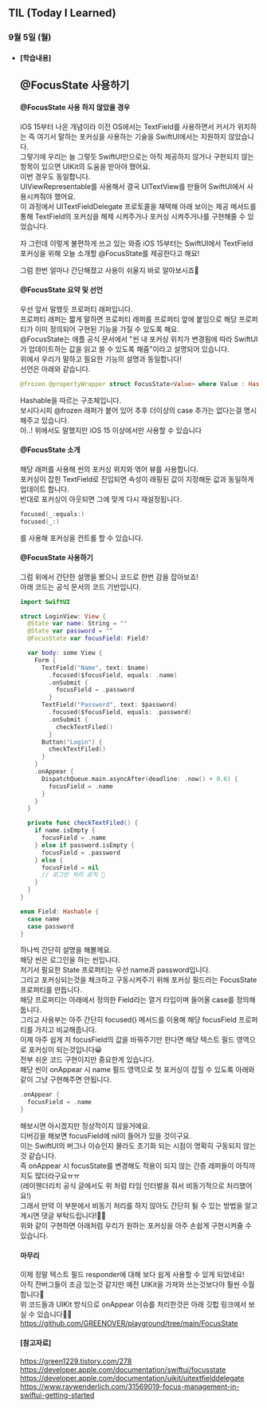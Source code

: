 ## TIL (Today I Learned)

### 9월 5일 (월)   

- #### [학습내용] 
  ## @FocusState 사용하기
    #### @FocusState 사용 하지 않았을 경우   

    iOS 15부터 나온 개념이라 이전 OS에서는 TextField를 사용하면서 커서가 위치하는 즉 여기서 말하는 포커싱을 사용하는 기술을 SwiftUI에서는 지원하지 않았습니다.   
    그렇기에 우리는 늘 그렇듯 SwiftUI만으로는 아직 제공하지 않거나 구현되지 않는 항목이 있으면 UIKit의 도움을 받아야 했어요.   
    이번 경우도 동일합니다.    
    UIViewRepresentable를 사용해서 결국 UITextView를 만들어 SwiftUI에서 사용시켜줘야 했어요.   
    이 과정에서 UITextFieldDelegate 프로토콜을 채택해 아래 보이는 제공 메서드를 통해 TextField의 포커싱을 해제 시켜주거나 포커싱 시켜주거나를 구현해줄 수 있었습니다.   


    자 그런데 이렇게 불편하게 쓰고 있는 와중 iOS 15부터는 SwiftUI에서 TextField 포커싱을 위해 오늘 소개할 @FocusState를 제공한다고 해요!   

    그럼 한번 얼마나 간단해졌고 사용이 쉬울지 바로 알아보시죠🙌   

    #### @FocusState 요약 및 선언   

    우선 앞서 말했듯 프로퍼티 래퍼입니다.   
    프로퍼티 래퍼는 짧게 말하면 프로퍼티 래퍼를 프로퍼티 앞에 붙임으로 해당 프로퍼티가 이미 정의되어 구현된 기능을 가질 수 있도록 해요.   
    @FocusState는 애플 공식 문서에서 "씬 내 포커싱 위치가 변경됨에 따라 SwiftUI가 업데이트하는 값을 읽고 쓸 수 있도록 해줌"이라고 설명되어 있습니다.   
    위에서 우리가 말하고 필요한 기능의 설명과 동일합니다!   
    선언은 아래와 같습니다.   
    ```swift
    @frozen @propertyWrapper struct FocusState<Value> where Value : Hashable
    ```   
    Hashable을 따르는 구조체입니다.   
    보시다시피 @frozen 래퍼가 붙어 있어 추후 더이상의 case 추가는 없다는걸 명시해주고 있습니다.   
    아..! 위에서도 말했지만 iOS 15 이상에서만 사용할 수 있습니다   
 
    #### @FocusState 소개   

    해당 래퍼를 사용해 씬의 포커싱 위치와 엮어 뷰를 사용합니다.   
    포커싱이 잡힌 TextField로 진입되면 속성이 래핑된 값이 지정해둔 값과 동일하게 업데이트 합니다.   
    반대로 포커싱이 아웃되면 그에 맞게 다시 재설정됩니다.   
    ```swift
    focused(_:equals:)
    focused(_:)
    ```   
    를 사용해 포커싱을 컨트롤 할 수 있습니다.   

    #### @FocusState 사용하기   

    그럼 위에서 간단한 설명을 봤으니 코드로 한번 감을 잡아보죠!   
    아래 코드는 공식 문서의 코드 기반입니다.   
    ```swift
    import SwiftUI

    struct LoginView: View {
      @State var name: String = ""
      @State var password = ""
      @FocusState var focusField: Field?

      var body: some View {
        Form {
          TextField("Name", text: $name)
            .focused($focusField, equals: .name)
            .onSubmit {
              focusField = .password
            }
          TextField("Password", text: $password)
            .focused($focusField, equals: .password)
            .onSubmit {
              checkTextFiled()
            }
          Button("Login") {
            checkTextFiled()
          }
        }
        .onAppear {
          DispatchQueue.main.asyncAfter(deadline: .now() + 0.6) {
            focusField = .name
          }
        }
      }

      private func checkTextFiled() {
        if name.isEmpty {
          focusField = .name
        } else if password.isEmpty {
          focusField = .password
        } else {
          focusField = nil
          // 로그인 처리 로직 🙌
        }
      }
    }

    enum Field: Hashable {
      case name
      case password
    }
    ```   
    하나씩 간단히 설명을 해볼께요.   
    해당 씬은 로그인을 하는 씬입니다.   
    저기서 필요한 State 프로퍼티는 우선 name과 password입니다.   
    그리고 포커싱되는것을 체크하고 구동시켜주기 위해 포커싱 필드라는 FocusState 프로퍼티를 만듭니다.   
    해당 프로퍼티는 아래에서 정의한 Field라는 열거 타입이며 들어올 case를 정의해둡니다.   
    그리고 사용부는 아주 간단히 focused() 메서드를 이용해 해당 focusField 프로퍼티를 가지고 비교해줍니다.   
    이제 아주 쉽게 저 focusField의 값을 바꿔주기만 한다면 해당 텍스트 필드 영역으로 포커싱이 되는것입니다😀   
    전부 쉬운 코드 구현이지만 중요한게 있습니다.   
    해당 씬이 onAppear 시 name 필드 영역으로 첫 포커싱이 잡힐 수 있도록 아래와 같이 그냥 구현해주면 안됩니다.   
    ```swift
    .onAppear {
      focusField = .name
    }
    ```   
    해보시면 아시겠지만 정상적이지 않을거에요.   
    디버깅을 해보면 focusField에 nil이 들어가 있을 것이구요.   
    이는 SwiftUI의 버그나 이슈인지 몰라도 초기화 되는 시점이 명확히 구동되지 않는것 같습니다.   
    즉 onAppear 시 focusState를 변경해도 적용이 되지 않는 간증 레퍼들이 아직까지도 많더라구요ㅠㅠ   
    (레이웬더리치 공식 글에서도 위 처럼 타임 인터벌을 줘서 비동기적으로 처리했어요!)   
    그래서 만약 이 부분에서 비동기 처리를 하지 않아도 간단히 될 수 있는 방법을 알고 계시면 댓글 부탁드립니다!🙏🏻   
    위와 같이 구현하면 아래처럼 우리가 원하는 포커싱을 아주 손쉽게 구현시켜줄 수 있습니다.   


    #### 마무리   

    이제 정말 텍스트 필드 responder에 대해 보다 쉽게 사용할 수 있게 되었네요!   
    아직 잔버그들이 조금 있는것 같지만 예전 UIKit을 가져와 쓰는것보다야 훨씬 수월합니다🥳   
    위 코드들과 UIKit 방식으로 onAppear 이슈를 처리한것은 아래 깃헙 링크에서 보실 수 있습니다🙋🏻   
    https://github.com/GREENOVER/playground/tree/main/FocusState   

    #### [참고자료]   
    https://green1229.tistory.com/278   
    https://developer.apple.com/documentation/swiftui/focusstate   
    https://developer.apple.com/documentation/uikit/uitextfielddelegate   
    https://www.raywenderlich.com/31569019-focus-management-in-swiftui-getting-started    

